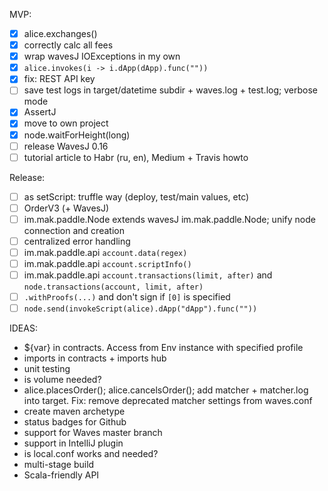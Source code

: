 MVP:
- [x] alice.exchanges()
- [x] correctly calc all fees
- [x] wrap wavesJ IOExceptions in my own
- [x] `alice.invokes(i -> i.dApp(dApp).func(""))`
- [x] fix: REST API key
- [ ] save test logs in target/datetime subdir + waves.log + test.log; verbose mode
- [x] AssertJ
- [x] move to own project
- [x] node.waitForHeight(long)
- [ ] release WavesJ 0.16
- [ ] tutorial article to Habr (ru, en), Medium + Travis howto

Release:
- [ ] as setScript: truffle way (deploy, test/main values, etc)
- [ ] OrderV3 (+ WavesJ)
- [ ] im.mak.paddle.Node extends wavesJ im.mak.paddle.Node; unify node connection and creation
- [ ] centralized error handling
- [ ] im.mak.paddle.api `account.data(regex)`
- [ ] im.mak.paddle.api `account.scriptInfo()`
- [ ] im.mak.paddle.api `account.transactions(limit, after)` and `node.transactions(account, limit, after)`
- [ ] `.withProofs(...)` and don't sign if `[0]` is specified
- [ ] `node.send(invokeScript(alice).dApp("dApp").func(""))`

IDEAS:
* ${var} in contracts. Access from Env instance with specified profile
* imports in contracts + imports hub
* unit testing
* is volume needed?
* alice.placesOrder(); alice.cancelsOrder(); add matcher + matcher.log into target. Fix: remove deprecated matcher settings from waves.conf
* create maven archetype
* status badges for Github
* support for Waves master branch
* support in IntelliJ plugin
* is local.conf works and needed?
* multi-stage build
* Scala-friendly API
